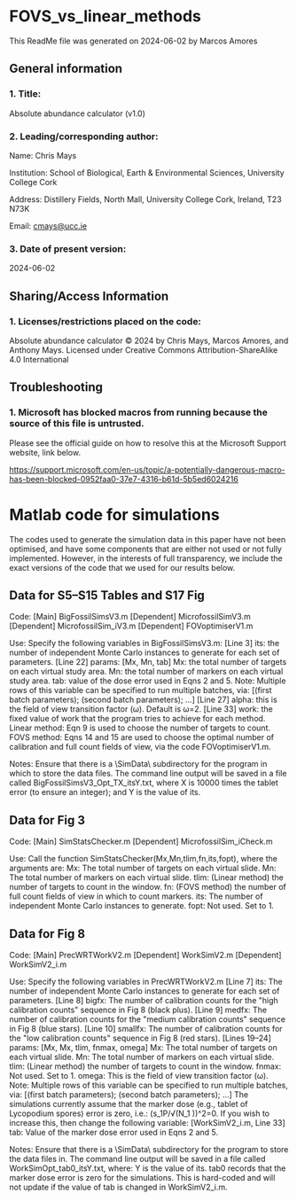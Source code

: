 # FOVS_vs_linear_methods
This ReadMe file was generated on 2024-06-02 by Marcos Amores

## General information

### 1. Title:
   
  Absolute abundance calculator (v1.0)

### 2. Leading/corresponding author:
   
  Name: Chris Mays

  Institution: School of Biological, Earth & Environmental Sciences, University College Cork
  
  Address: Distillery Fields, North Mall, University College Cork, Ireland, T23 N73K
  
  Email: cmays@ucc.ie

### 3. Date of present version:
   
  2024-06-02


## Sharing/Access Information

### 1. Licenses/restrictions placed on the code:
   
  Absolute abundance calculator © 2024 by Chris Mays, Marcos Amores, and Anthony Mays. Licensed under Creative Commons Attribution-ShareAlike 4.0 International

## Troubleshooting

### 1. Microsoft has blocked macros from running because the source of this file is untrusted.

  Please see the official guide on how to resolve this at the Microsoft Support website, link below.
  
  https://support.microsoft.com/en-us/topic/a-potentially-dangerous-macro-has-been-blocked-0952faa0-37e7-4316-b61d-5b5ed6024216



# Matlab code for simulations
The codes used to generate the simulation data in this paper have not been optimised, and have some components that are either not used or not fully implemented. However, in the interests of full transparency, we include the exact versions of the code that we used for our results below.

## Data for S5–S15 Tables and S17 Fig
Code:
	[Main] BigFossilSimsV3.m
	[Dependent] MicrofossilSimV3.m
	[Dependent] MicrofossilSim_iV3.m
	[Dependent] FOVoptimiserV1.m

Use:
Specify the following variables in BigFossilSimsV3.m:
	[Line 3] its: the number of independent Monte Carlo instances to generate for each set of parameters.
	[Line 22] params: [Mx, Mn, tab]
	Mx: the total number of targets on each virtual study area.
	Mn: the total number of markers on each virtual study area.
	tab: value of the dose error used in Eqns 2 and 5.
	Note: Multiple rows of this variable can be specified to run multiple batches, via: [(first batch parameters); (second batch parameters); ...]
	[Line 27] alpha: this is the field of view transition factor (ω). Default is ω=2.
	[Line 33] work: the fixed value of work that the program tries to achieve for each method.
	Linear method: Eqn 9 is used to choose the number of targets to count.
	FOVS method: Eqns 14 and 15 are used to choose the optimal number of calibration and full count fields of view, via the code FOVoptimiserV1.m.

Notes:
	Ensure that there is a \SimData\ subdirectory for the program in which to store the data files.
	The command line output will be saved in a file called BigFossilSimsV3_Opt_TX_itsY.txt, where
	X is 10000 times the tablet error (to ensure an integer); and
	Y is the value of its.

## Data for Fig 3
Code:
	[Main] SimStatsChecker.m
	[Dependent] MicrofossilSim_iCheck.m

Use: 
Call the function SimStatsChecker(Mx,Mn,tlim,fn,its,fopt), where the arguments are:
	Mx: The total number of targets on each virtual slide.
	Mn: The total number of markers on each virtual slide.
	tlim: (Linear method) the number of targets to count in the window.
	fn: (FOVS method) the number of full count fields of view in which to count markers.
	its: The number of independent Monte Carlo instances to generate.
	fopt: Not used. Set to 1.


## Data for Fig 8
Code:
	[Main] PrecWRTWorkV2.m
	[Dependent] WorkSimV2.m
	[Dependent] WorkSimV2_i.m

Use:
Specify the following variables in PrecWRTWorkV2.m
	[Line 7] its: The number of independent Monte Carlo instances to generate for each set of parameters.
	[Line 8] bigfx: The number of calibration counts for the "high calibration counts" sequence in Fig 8 (black plus).
	[Line 9] medfx: The number of calibration counts for the "medium calibration counts" sequence in Fig 8 (blue stars).
	[Line 10] smallfx: The number of calibration counts for the "low calibration counts" sequence in Fig 8 (red stars).
	[Lines 19–24] params: [Mx, Mx, tlim, fnmax, omega]
	Mx: The total number of targets on each virtual slide.
	Mn: The total number of markers on each virtual slide.
	tlim: (Linear method) the number of targets to count in the window.
	fnmax: Not used. Set to 1.
	omega: This is the field of view transition factor (ω).
	Note: Multiple rows of this variable can be specified to run multiple batches, via: [(first batch parameters); (second batch parameters); ...]
The simulations currently assume that the marker dose (e.g., tablet of Lycopodium spores) error is zero, i.e.: (s_1P/√(N_1 ))^2=0. If you wish to increase this, then change the following variable:
	[WorkSimV2_i.m, Line 33] tab: Value of the marker dose error used in Eqns 2 and 5.

Notes:
	Ensure that there is a \SimData\ subdirectory for the program to store the data files in.
	The command line output will be saved in a file called WorkSimOpt_tab0_itsY.txt, where:
	Y is the value of its.
   tab0 records that the marker dose error is zero for the simulations. This is hard-coded and will not update if the value of tab is changed in WorkSimV2_i.m.
